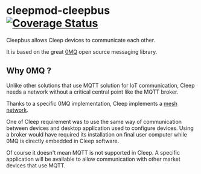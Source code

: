 # cleepmod-cleepbus [![Coverage Status](https://coveralls.io/repos/github/tangb/cleepapp-cleepbus/badge.svg?branch=master)](https://coveralls.io/github/tangb/cleepapp-cleepbus?branch=master)

Cleepbus allows Cleep devices to communicate each other.

It is based on the great [0MQ](https://zeromq.org/) open source messaging library.

## Why 0MQ ?

Unlike other solutions that use MQTT solution for IoT communication, Cleep needs a network without a critical central point like the MQTT broker.

Thanks to a specific 0MQ implementation, Cleep implements a [mesh network](https://en.wikipedia.org/wiki/Mesh_networking).

One of Cleep requirement was to use the same way of communication between devices and desktop application used to configure devices. Using a broker would have required its installation on final user computer while 0MQ is directly embedded in Cleep software.

Of course it doesn't mean MQTT is not supported in Cleep. A specific application will be available to allow communication with other market devices that use MQTT.
